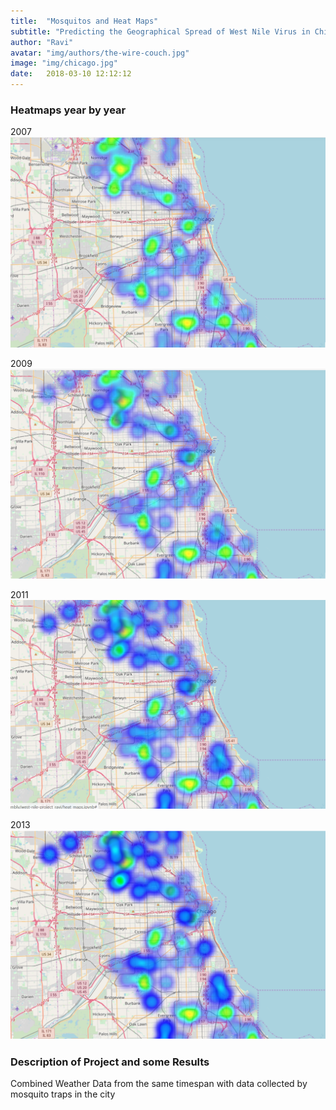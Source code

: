 ```yaml
---
title:  "Mosquitos and Heat Maps"
subtitle: "Predicting the Geographical Spread of West Nile Virus in Chicago"
author: "Ravi"
avatar: "img/authors/the-wire-couch.jpg"
image: "img/chicago.jpg"
date:   2018-03-10 12:12:12
---
```


### Heatmaps year by year
2007
![png](https://github.com/rdamehta/rdamehta.github.io/blob/master/img/2007.PNG)

2009
![png](https://github.com/rdamehta/rdamehta.github.io/blob/master/img/2009.PNG)

2011
![png](https://github.com/rdamehta/rdamehta.github.io/blob/master/img/2011.PNG)

2013
![png](https://github.com/rdamehta/rdamehta.github.io/blob/master/img/2013.PNG)

### Description of Project and some Results
Combined Weather Data from the same timespan with data collected by mosquito traps in the city

